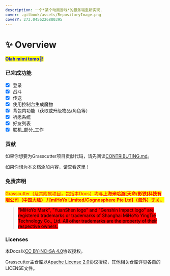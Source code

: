 ```yaml
---
description: 一个*某个动画游戏*的服务端重新实现.
cover: .gitbook/assets/RepositoryImage.png
coverY: 273.0456226880395
---
```


# ✨ Overview

<mark style="color:blue;">**Olah mimi tomo👋!**</mark>

### 已完成功能

* [x] 登录
* [x] 战斗
* [x] 传送
* [x] 使用控制台生成魔物
* [x] 背包内功能（获取或升级物品/角色等）
* [x] 祈愿系统
* [x] 好友列表
* [x] 联机_部分_工作

### 贡献

如果你想要为Grasscutter项目贡献代码，请先阅读[CONTRIBUTING.md](https://github.com/Grasscutters/Grasscutter/blob/development/CONTRIBUTING.md)。

如果你想为本文档添加内容，请查看[这里](CONTRIBUTING.md)！

### 免责声明

<mark style="color:red;">Grasscutter（及其附属项目，包括本Docs）均与</mark><mark style="color:red;">**上海米哈游\[天命/影铁]科技有限公司（中国大陆） / \[miHoYo Limited/Cognosphere Pte Ltd]（海外）**</mark><mark style="color:red;">无关。</mark>

> <mark style="background-color:red;">"MiHoYo Mark", "YuanShen logo" and "Genshin Impact logo" are registered trademarks or trademarks of Shanghai MiHoYo YingTie Technology Co., Ltd. All other trademarks are the property of their respective owners.</mark>

### Licenses

本Docs以[CC BY-NC-SA 4.0](http://creativecommons.org/licenses/by-nc-sa/4.0/?ref=chooser-v1)协议授权。

Grasscutter主仓库以[Apache License 2.0](https://github.com/Grasscutters/Grasscutter/blob/stable/LICENSE)协议授权，其他相关仓库详见各自的LICENSE文件。
